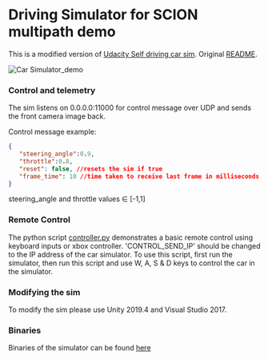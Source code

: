 # Driving Simulator for SCION multipath demo

This is a modified version of [Udacity Self driving car sim](https://github.com/udacity/self-driving-car-sim). Original [README](./README_ORG.md).

![Car Simulator_demo](./sim_demo.gif)

### Control and telemetry

The sim listens on 0.0.0.0:11000 for control message over UDP and sends the front camera image back.

Control message example:

```json
{
   "steering_angle":0.9,
   "throttle":0.8,
   "reset": false, //resets the sim if true
   "frame_time": 10 //time taken to receive last frame in milliseconds
}
```

steering_angle and throttle values ∈ [-1,1]

### Remote Control

The python script [controller.py](./controller/controller.py) demonstrates a basic remote control using keyboard inputs or xbox controller. 'CONTROL_SEND_IP' should be changed to the IP address of the car simulator. To use this script, first run the simulator, then run this script and use W, A, S & D keys to control the car in the simulator.

### Modifying the sim

To modify the sim please use Unity 2019.4 and Visual Studio 2017.

### Binaries

Binaries of the simulator can be found [here](https://github.com/tjohn327/self-driving-car-sim/releases)

